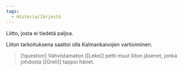 ```yaml
---
tags:
  - Historia/Järjestö
---
```

Liitto, josta ei tiedetä paljoa.

Liiton tarkoituksena saattoi olla Kalmankaivojen vartioiminen.

>[!question] Vahvistamaton 
>[[Leke]] petti muut liiton jäsenet, jonka johdosta [[Greli]] tappoi hänet.
